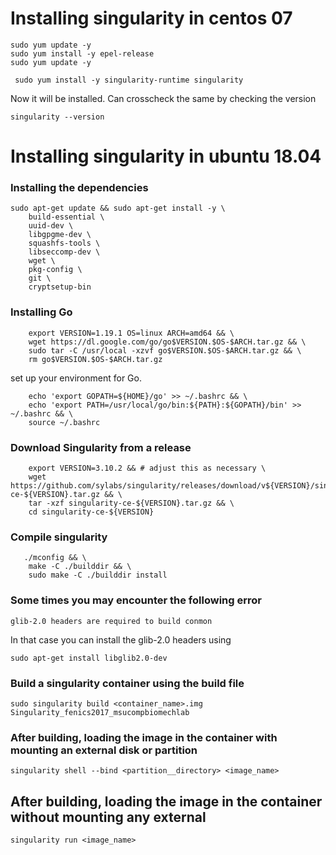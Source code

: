
# Installing singularity in centos 07
```
sudo yum update -y
sudo yum install -y epel-release
sudo yum update -y
```
```
 sudo yum install -y singularity-runtime singularity
```
Now it will be installed. 
Can crosscheck the same by checking the version 
```
singularity --version
```
# Installing singularity in ubuntu 18.04
### Installing the dependencies
```
sudo apt-get update && sudo apt-get install -y \
    build-essential \
    uuid-dev \
    libgpgme-dev \
    squashfs-tools \
    libseccomp-dev \
    wget \
    pkg-config \
    git \
    cryptsetup-bin
```
### Installing Go
```
    export VERSION=1.19.1 OS=linux ARCH=amd64 && \
    wget https://dl.google.com/go/go$VERSION.$OS-$ARCH.tar.gz && \
    sudo tar -C /usr/local -xzvf go$VERSION.$OS-$ARCH.tar.gz && \
    rm go$VERSION.$OS-$ARCH.tar.gz
```
set up your environment for Go.
```
    echo 'export GOPATH=${HOME}/go' >> ~/.bashrc && \
    echo 'export PATH=/usr/local/go/bin:${PATH}:${GOPATH}/bin' >> ~/.bashrc && \
    source ~/.bashrc
```
### Download Singularity from a release
```
    export VERSION=3.10.2 && # adjust this as necessary \
    wget https://github.com/sylabs/singularity/releases/download/v${VERSION}/singularity-ce-${VERSION}.tar.gz && \
    tar -xzf singularity-ce-${VERSION}.tar.gz && \
    cd singularity-ce-${VERSION}
```
### Compile singularity 
```
   ./mconfig && \
    make -C ./builddir && \
    sudo make -C ./builddir install
```
### Some times you may encounter the following error
```
glib-2.0 headers are required to build conmon
```
In that case you can install the glib-2.0 headers using 
```
sudo apt-get install libglib2.0-dev
```

### Build a singularity container using the build file 
```
sudo singularity build <container_name>.img Singularity_fenics2017_msucompbiomechlab
```

### After building, loading the image in the container with mounting an external disk or partition
```
singularity shell --bind <partition__directory> <image_name>
```
## After building, loading the image in the container without mounting any external
```
singularity run <image_name>
```


